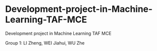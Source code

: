 # Development-project-in-Machine-Learning-TAF-MCE
Development project in Machine Learning TAF MCE


Group 1: LI Zheng, WEI Jiahui, WU Zhe
